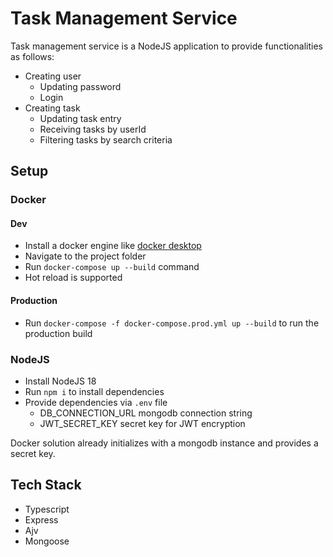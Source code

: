 # Task Management Service

Task management service is a NodeJS application to provide functionalities as follows:

- Creating user
  - Updating password
  - Login
- Creating task
  - Updating task entry
  - Receiving tasks by userId
  - Filtering tasks by search criteria

## Setup

### Docker

#### Dev
- Install a docker engine like [docker desktop](https://www.docker.com/products/docker-desktop/)
- Navigate to the project folder
- Run `docker-compose up --build` command
- Hot reload is supported

#### Production
- Run `docker-compose -f docker-compose.prod.yml up --build` to run the production build

### NodeJS

- Install NodeJS 18
- Run `npm i` to install dependencies
- Provide dependencies via `.env` file
  - DB_CONNECTION_URL mongodb connection string
  - JWT_SECRET_KEY secret key for JWT encryption

Docker solution already initializes with a mongodb instance and provides a secret key.

## Tech Stack

- Typescript
- Express
- Ajv
- Mongoose
